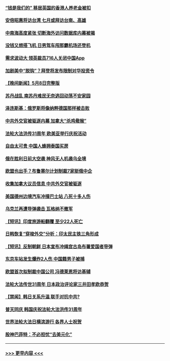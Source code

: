 #### [“钱是我们的” 移居英国的香港人养老金被扣](../pages/prog202/a103707950.md?t=05091843) 
#### [安倍昭惠将访台湾 七月或拜访台南、高雄](../pages/prog202/a103707941.md?t=05091843) 
#### [中南海高度紧张 切断海外访问数据库内幕被揭](../pages/prog202/a103707914.md?t=05091843) 
#### [没钱又想搭飞机 日男驾车闯那霸机场还登机](../pages/prog202/a103707911.md?t=05091843) 
#### [需求波动大 领英裁员716人关闭中国App](../pages/prog202/a103707908.md?t=05091843) 
#### [加剧美中“脱钩”？拜登将发布限制对华投资令](../pages/prog202/a103707901.md?t=05091843) 
#### [【晚间新闻】5月8日完整版](../pages/prog202/a103707733.md?t=05091843) 
#### [苏丹战乱 南苏丹难民无奈逃回动荡不安家园](../pages/prog202/a103707810.md?t=05091843) 
#### [泽连斯基：俄罗斯将像纳粹德国那样被击败](../pages/prog202/a103707745.md?t=05091843) 
#### [中共外交官被驱逐内幕 加拿大“杀鸡儆猴”](../pages/prog202/a103707706.md?t=05091843) 
#### [法轮大法洪传31周年 欧美亚举行庆祝活动](../pages/prog202/a103707443.md?t=05091843) 
#### [自由太可贵 中国人蜂拥泰国买房](../pages/prog202/a103707647.md?t=05091843) 
#### [俄在胜利日前大空袭 神风无人机袭乌全境](../pages/prog202/a103707631.md?t=05091843) 
#### [欧盟也出手？布鲁塞尔计划制裁7家挺俄中企](../pages/prog202/a103707628.md?t=05091843) 
#### [收集加拿大议员信息 中共外交官被驱逐](../pages/prog202/a103707608.md?t=05091843) 
#### [美国德州边境汽车冲撞巴士站 八死十多人伤](../pages/prog202/a103707424.md?t=05091843) 
#### [乌克兰再遭导弹袭击 瓦格纳不撤军](../pages/prog202/a103707422.md?t=05091843) 
#### [【短讯】印度旅游船翻覆 至少22人死亡](../pages/prog202/a103707423.md?t=05091843) 
#### [日韩恢复“穿梭外交”分析：印太民主铁三角形成](../pages/prog202/a103707425.md?t=05091843) 
#### [【短讯】反制朝鲜 日本宣布冲绳宫古岛布署爱国者导弹](../pages/prog202/a103707417.md?t=05091843) 
#### [东京车站发生爆炸2人伤 中国籍男子被捕](../pages/prog202/a103707413.md?t=05091843) 
#### [欧盟首次拟制裁中国公司 冯德莱恩将访基辅](../pages/prog202/a103707419.md?t=05091843) 
#### [法轮大法传世31周年 日本政治评论家三井田孝欧恭贺](../pages/prog202/a103707378.md?t=05091843) 
#### [【禁闻】韩日关系升温 联手对抗中共?](../pages/prog202/a103707323.md?t=05091843) 
#### [普天同庆 韩国庆祝法轮大法洪传31周年](../pages/prog202/a103707304.md?t=05091843) 
#### [世界法轮大法日横滨游行 各界人士祝贺](../pages/prog202/a103707145.md?t=05091843) 
#### [股神巴菲特：不必担忧“去美元化”](../pages/prog202/a103707138.md?t=05091843) 

----
#### [ >>> 更早内容 <<< ](../indexes/prog202-earlier.md)
